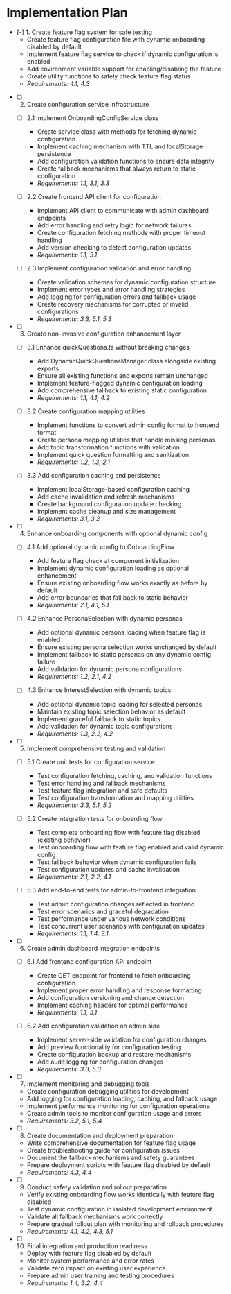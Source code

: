 # Implementation Plan

- [-] 1. Create feature flag system for safe testing
  - Create feature flag configuration file with dynamic onboarding disabled by default
  - Implement feature flag service to check if dynamic configuration is enabled
  - Add environment variable support for enabling/disabling the feature
  - Create utility functions to safely check feature flag status
  - _Requirements: 4.1, 4.3_

- [ ] 2. Create configuration service infrastructure
  - [ ] 2.1 Implement OnboardingConfigService class
    - Create service class with methods for fetching dynamic configuration
    - Implement caching mechanism with TTL and localStorage persistence
    - Add configuration validation functions to ensure data integrity
    - Create fallback mechanisms that always return to static configuration
    - _Requirements: 1.1, 3.1, 3.3_

  - [ ] 2.2 Create frontend API client for configuration
    - Implement API client to communicate with admin dashboard endpoints
    - Add error handling and retry logic for network failures
    - Create configuration fetching methods with proper timeout handling
    - Add version checking to detect configuration updates
    - _Requirements: 1.1, 3.1_

  - [ ] 2.3 Implement configuration validation and error handling
    - Create validation schemas for dynamic configuration structure
    - Implement error types and error handling strategies
    - Add logging for configuration errors and fallback usage
    - Create recovery mechanisms for corrupted or invalid configurations
    - _Requirements: 3.3, 5.1, 5.3_

- [ ] 3. Create non-invasive configuration enhancement layer
  - [ ] 3.1 Enhance quickQuestions.ts without breaking changes
    - Add DynamicQuickQuestionsManager class alongside existing exports
    - Ensure all existing functions and exports remain unchanged
    - Implement feature-flagged dynamic configuration loading
    - Add comprehensive fallback to existing static configuration
    - _Requirements: 1.1, 4.1, 4.2_

  - [ ] 3.2 Create configuration mapping utilities
    - Implement functions to convert admin config format to frontend format
    - Create persona mapping utilities that handle missing personas
    - Add topic transformation functions with validation
    - Implement quick question formatting and sanitization
    - _Requirements: 1.2, 1.3, 2.1_

  - [ ] 3.3 Add configuration caching and persistence
    - Implement localStorage-based configuration caching
    - Add cache invalidation and refresh mechanisms
    - Create background configuration update checking
    - Implement cache cleanup and size management
    - _Requirements: 3.1, 3.2_

- [ ] 4. Enhance onboarding components with optional dynamic config
  - [ ] 4.1 Add optional dynamic config to OnboardingFlow
    - Add feature flag check at component initialization
    - Implement dynamic configuration loading as optional enhancement
    - Ensure existing onboarding flow works exactly as before by default
    - Add error boundaries that fall back to static behavior
    - _Requirements: 2.1, 4.1, 5.1_

  - [ ] 4.2 Enhance PersonaSelection with dynamic personas
    - Add optional dynamic persona loading when feature flag is enabled
    - Ensure existing persona selection works unchanged by default
    - Implement fallback to static personas on any dynamic config failure
    - Add validation for dynamic persona configurations
    - _Requirements: 1.2, 2.1, 4.2_

  - [ ] 4.3 Enhance InterestSelection with dynamic topics
    - Add optional dynamic topic loading for selected personas
    - Maintain existing topic selection behavior as default
    - Implement graceful fallback to static topics
    - Add validation for dynamic topic configurations
    - _Requirements: 1.3, 2.2, 4.2_

- [ ] 5. Implement comprehensive testing and validation
  - [ ] 5.1 Create unit tests for configuration service
    - Test configuration fetching, caching, and validation functions
    - Test error handling and fallback mechanisms
    - Test feature flag integration and safe defaults
    - Test configuration transformation and mapping utilities
    - _Requirements: 3.3, 5.1, 5.2_

  - [ ] 5.2 Create integration tests for onboarding flow
    - Test complete onboarding flow with feature flag disabled (existing behavior)
    - Test onboarding flow with feature flag enabled and valid dynamic config
    - Test fallback behavior when dynamic configuration fails
    - Test configuration updates and cache invalidation
    - _Requirements: 2.1, 2.2, 4.1_

  - [ ] 5.3 Add end-to-end tests for admin-to-frontend integration
    - Test admin configuration changes reflected in frontend
    - Test error scenarios and graceful degradation
    - Test performance under various network conditions
    - Test concurrent user scenarios with configuration updates
    - _Requirements: 1.1, 1.4, 3.1_

- [ ] 6. Create admin dashboard integration endpoints
  - [ ] 6.1 Add frontend configuration API endpoint
    - Create GET endpoint for frontend to fetch onboarding configuration
    - Implement proper error handling and response formatting
    - Add configuration versioning and change detection
    - Implement caching headers for optimal performance
    - _Requirements: 1.1, 3.1_

  - [ ] 6.2 Add configuration validation on admin side
    - Implement server-side validation for configuration changes
    - Add preview functionality for configuration testing
    - Create configuration backup and restore mechanisms
    - Add audit logging for configuration changes
    - _Requirements: 3.3, 5.3_

- [ ] 7. Implement monitoring and debugging tools
  - Create configuration debugging utilities for development
  - Add logging for configuration loading, caching, and fallback usage
  - Implement performance monitoring for configuration operations
  - Create admin tools to monitor configuration usage and errors
  - _Requirements: 3.2, 5.1, 5.4_

- [ ] 8. Create documentation and deployment preparation
  - Write comprehensive documentation for feature flag usage
  - Create troubleshooting guide for configuration issues
  - Document the fallback mechanisms and safety guarantees
  - Prepare deployment scripts with feature flag disabled by default
  - _Requirements: 4.3, 4.4_

- [ ] 9. Conduct safety validation and rollout preparation
  - Verify existing onboarding flow works identically with feature flag disabled
  - Test dynamic configuration in isolated development environment
  - Validate all fallback mechanisms work correctly
  - Prepare gradual rollout plan with monitoring and rollback procedures
  - _Requirements: 4.1, 4.2, 4.3, 5.1_

- [ ] 10. Final integration and production readiness
  - Deploy with feature flag disabled by default
  - Monitor system performance and error rates
  - Validate zero impact on existing user experience
  - Prepare admin user training and testing procedures
  - _Requirements: 1.4, 3.2, 4.4_
